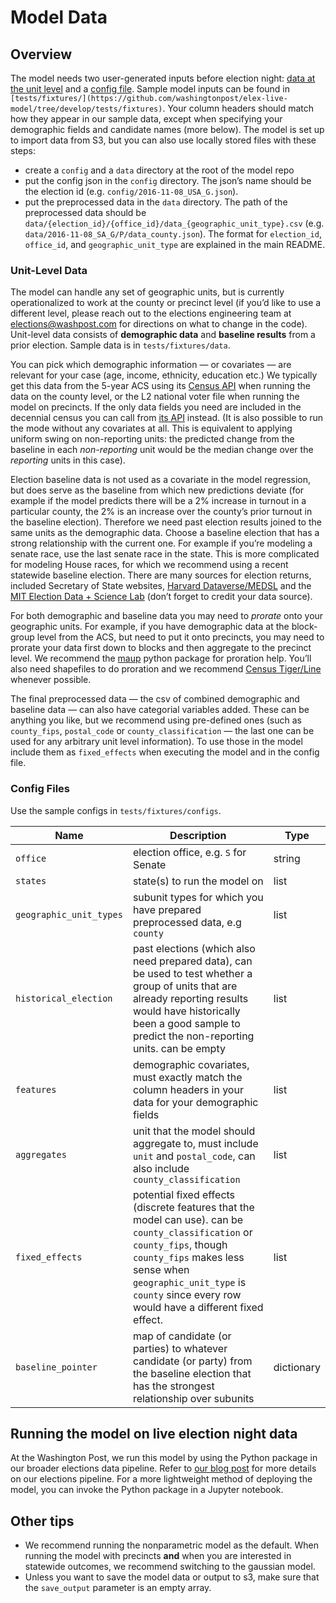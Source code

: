 # Model Data

## Overview
 
The model needs two user-generated inputs before election night: [data at the unit level](#unit-level-data) and a [config file](#config-files). Sample model inputs can be found in `[tests/fixtures/](https://github.com/washingtonpost/elex-live-model/tree/develop/tests/fixtures)`. Your column headers should match how they appear in our sample data, except when specifying your demographic fields and candidate names (more below). The model is set up to import data from S3, but you can also use locally stored files with these steps:

- create a `config` and a `data` directory at the root of the model repo
- put the config json in the `config` directory. The json’s name should be the election id (e.g. `config/2016-11-08_USA_G.json`).
- put the preprocessed data in the `data` directory. The path of the preprocessed data should be `data/{election_id}/{office_id}/data_{geographic_unit_type}.csv` (e.g. `data/2016-11-08_SA_G/P/data_county.json`). The format for `election_id`, `office_id`, and `geographic_unit_type` are explained in the main README.

 
### Unit-Level Data
 
The model can handle any set of geographic units, but is currently operationalized to work at the county or precinct level (if you’d like to use a different level, please reach out to the elections engineering team at elections@washpost.com for directions on what to change in the code). Unit-level data consists of **demographic data** and **baseline results** from a prior election. Sample data is in `tests/fixtures/data`.
 
You can pick which demographic information — or covariates — are relevant for your case (age, income, ethnicity, education etc.) We typically get this data from the 5-year ACS using its [Census API](https://www.census.gov/data/developers/data-sets/acs-5year.html) when running the data on the county level, or the L2 national voter file when running the model on precincts. If the only data fields you need are included in the decennial census you can call from [its API](https://www.census.gov/data/developers/data-sets/decennial-census.html) instead. (It is also possible to run the mode without any covariates at all. This is equivalent to applying uniform swing on non-reporting units: the predicted change from the baseline in each *non-reporting* unit would be the median change over the *reporting* units in this case).
 
Election baseline data is not used as a covariate in the model regression, but does serve as the baseline from which new predictions deviate (for example if the model predicts there will be a 2% increase in turnout in a particular county, the 2% is an increase over the county’s prior turnout in the baseline election). Therefore we need past election results joined to the same units as the demographic data. Choose a baseline election that has a strong relationship with the current one. For example if you’re modeling a senate race, use the last senate race in the state. This is more complicated for modeling House races, for which we recommend using a recent statewide baseline election. There are many sources for election returns, included Secretary of State websites, [Harvard Dataverse/MEDSL](https://dataverse.harvard.edu/dataverse/medsl_election_returns) and the [MIT Election Data + Science Lab](https://electionlab.mit.edu/data) (don’t forget to credit your data source). 
 
For both demographic and baseline data you may need to *prorate* onto your geographic units. For example, if you have demographic data at the block-group level from the ACS, but need to put it onto precincts, you may need to prorate your data first down to blocks and then aggregate to the precinct level. We recommend the [maup](https://github.com/mggg/maup) python package for proration help. You’ll also need shapefiles to do proration and we recommend [Census Tiger/Line](https://www.census.gov/cgi-bin/geo/shapefiles/index.php) whenever possible.

The final preprocessed data — the csv of combined demographic and baseline data — can also have categorial variables added. These can be anything you like, but we recommend using pre-defined ones (such as `county_fips`, `postal_code` or `county_classification` — the last one can be used for any arbitrary unit level information). To use those in the model include them as `fixed_effects` when executing the model and in the config file.

### Config Files


Use the sample configs in `tests/fixtures/configs`.
 
| Name  | Description                                                                                | Type    | 
| ----- | ------------------------------------------------------------------------------------------ | --------- 
| `office`               | election office, e.g. `S` for Senate                                      | string  |
| `states`               | state(s) to run the model on                                              | list    |
| `geographic_unit_types`| subunit types for which you have prepared preprocessed data, e.g `county` | list  | 
| `historical_election`  | past elections (which also need prepared data), can be used to test whether a group of units that are already reporting results would have historically been a good sample to predict the non-reporting units. can be empty | list   |
| `features`             | demographic covariates, must exactly match the column headers in your data for your demographic fields                                               | list  |
| `aggregates`           | unit that the model should aggregate to, must include `unit` and `postal_code`, can also include `county_classification`  | list | 
| `fixed_effects`        | potential fixed effects (discrete features that the model can use). can be `county_classification` or `county_fips`, though `county_fips` makes less sense when `geographic_unit_type` is `county` since every row would have a different fixed effect. | list |
| `baseline_pointer`     | map of candidate (or parties) to whatever candidate (or party) from the baseline election that has the strongest relationship over subunits | dictionary


 
## Running the model on live election night data
At the Washington Post, we run this model by using the Python package in our broader elections data pipeline. Refer to [our blog post](https://washpost.engineering/were-open-sourcing-our-live-election-night-model-a21bcb2a46c6) for more details on our elections pipeline. For a more lightweight method of deploying the model, you can invoke the Python package in a Jupyter notebook.

## Other tips

- We recommend running the nonparametric model as the default. When running the model with precincts **and** when you are interested in statewide outcomes, we recommend switching to the gaussian model.
- Unless you want to save the model data or output to s3, make sure that the `save_output` parameter is an empty array.


